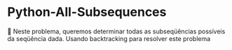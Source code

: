 # Python-All-Subsequences
:herb: Neste problema, queremos determinar todas as subseqüências possíveis da seqüência dada. Usando backtracking para resolver este problema
